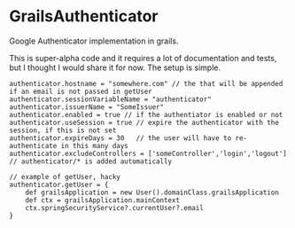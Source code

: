 GrailsAuthenticator
===================

Google Authenticator implementation in grails.

This is super-alpha code and it requires a lot of documentation and tests, but I thought I would share it for now.  The setup is simple.  
    
    authenticator.hostname = "somewhere.com" // the that will be appended if an email is not passed in getUser
    authenticator.sessionVariableName = "authenticator"
    authenticator.issuerName = "SomeIssuer"
    authenticator.enabled = true // if the authentiator is enabled or not
    authenticator.useSession = true // expire the authenticator with the session, if this is not set 
    authenticator.expireDays = 30   // the user will have to re-authenticate in this many days
    authenticator.excludeControllers = ['someController','login','logout'] // authenticator/* is added automatically
    
    // example of getUser, hacky
    authenticator.getUser = {
        def grailsApplication = new User().domainClass.grailsApplication
        def ctx = grailsApplication.mainContext
        ctx.springSecurityService?.currentUser?.email
    }
